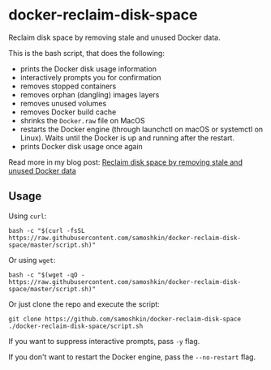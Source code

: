 # docker-reclaim-disk-space

Reclaim disk space by removing stale and unused Docker data.

This is the bash script, that does the following:

- prints the Docker disk usage information
- interactively prompts you for confirmation
- removes stopped containers
- removes orphan (dangling) images layers
- removes unused volumes
- removes Docker build cache
- shrinks the `Docker.raw` file on MacOS
- restarts the Docker engine (through launchctl on macOS or systemctl on Linux). Waits until the Docker is up and running after the restart.
- prints Docker disk usage once again

Read more in my blog post: [Reclaim disk space by removing stale and unused Docker data](https://medium.com/@alexeysamoshkin/reclaim-disk-space-by-removing-stale-and-unused-docker-data-a4c3bd1e4001)

## Usage

Using `curl`:

```
bash -c "$(curl -fsSL https://raw.githubusercontent.com/samoshkin/docker-reclaim-disk-space/master/script.sh)"
```

Or using `wget`:

```
bash -c "$(wget -qO - https://raw.githubusercontent.com/samoshkin/docker-reclaim-disk-space/master/script.sh)"
```

Or just clone the repo and execute the script:

```
git clone https://github.com/samoshkin/docker-reclaim-disk-space
./docker-reclaim-disk-space/script.sh
```

If you want to suppress interactive prompts, pass `-y` flag.

If you don't want to restart the Docker engine, pass the `--no-restart` flag.
